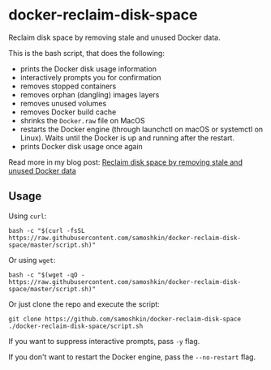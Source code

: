 # docker-reclaim-disk-space

Reclaim disk space by removing stale and unused Docker data.

This is the bash script, that does the following:

- prints the Docker disk usage information
- interactively prompts you for confirmation
- removes stopped containers
- removes orphan (dangling) images layers
- removes unused volumes
- removes Docker build cache
- shrinks the `Docker.raw` file on MacOS
- restarts the Docker engine (through launchctl on macOS or systemctl on Linux). Waits until the Docker is up and running after the restart.
- prints Docker disk usage once again

Read more in my blog post: [Reclaim disk space by removing stale and unused Docker data](https://medium.com/@alexeysamoshkin/reclaim-disk-space-by-removing-stale-and-unused-docker-data-a4c3bd1e4001)

## Usage

Using `curl`:

```
bash -c "$(curl -fsSL https://raw.githubusercontent.com/samoshkin/docker-reclaim-disk-space/master/script.sh)"
```

Or using `wget`:

```
bash -c "$(wget -qO - https://raw.githubusercontent.com/samoshkin/docker-reclaim-disk-space/master/script.sh)"
```

Or just clone the repo and execute the script:

```
git clone https://github.com/samoshkin/docker-reclaim-disk-space
./docker-reclaim-disk-space/script.sh
```

If you want to suppress interactive prompts, pass `-y` flag.

If you don't want to restart the Docker engine, pass the `--no-restart` flag.
